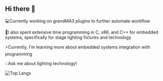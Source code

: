 ## Hi there 👋

<!--
**4ubiks/4ubiks** is a ✨ _special_ ✨ repository because its `README.md` (this file) appears on your GitHub profile.

Here are some ideas to get you started:

- 🔭 I’m currently working on ...
- 🌱 I’m currently learning ...
- 👯 I’m looking to collaborate on ...
- 🤔 I’m looking for help with ...
- 💬 Ask me about ...
- 📫 How to reach me: ...
- 😄 Pronouns: ...
- ⚡ Fun fact: ...
-->

💻Currently working on grandMA3 plugins to further automate workflow

🌱I also spent extensive time programming in C, x86, and C++ for embedded systems, 
   specifically for stage lighting fixtures and technology

⚡Currently, I'm learning more about embedded systems integration with programming

💡Ask me about lighting technology!

![Top Langs](https://github-readme-stats.vercel.app/api/top-langs/?username=4ubiks&hide=HTML,CSS&theme=tokyonight?exclude_repo=CSCN321_py,4ubiks,neuralnetwork,trinity_viz,portfolio-website)
